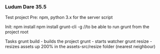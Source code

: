 ### Ludum Dare 35.5

Test project
Pre: 
npm, python 3.x for the server script

Init: 
npm install
npm install grunt-cli -g   //to be able to run grunt from the project root

Tasks
grunt build		- builds the project
grunt			- starts watcher
grunt resize	- resizes assets up 200% in the assets-src/resize folder (nearest neighbour)